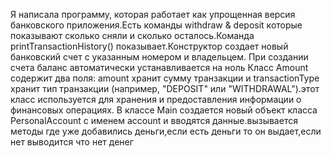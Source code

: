 Я написала программу, которая работает как упрощенная версия банковского приложения.Eсть команды withdraw & deposit которые показывают сколько сняли и сколько осталось.Команда printTransactionHistory()
показывает.Конструктор создает новый банковский счет с указанным номером и владельцем. При создании счета баланс автоматически устанавливается на ноль
Класс Amount содержит два поля: amount хранит сумму транзакции и 
transactionType хранит тип транзакции (например, "DEPOSIT" или "WITHDRAWAL").этот класс используется для хранения и предоставления информации о финансовых операциях.
В классе Main cоздается новый объект класса PersonalAccount с именем account и вводятся данные.вызывается методы где уже добавились деньги,если есть деньги то он выдает,если нет выводится что нет денег

